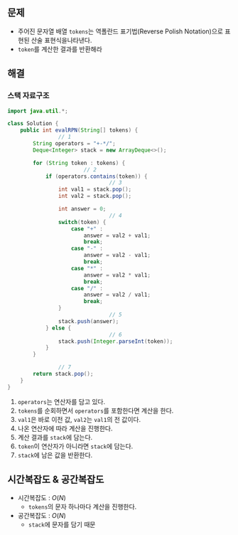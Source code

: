 ## 문제

- 주어진 문자열 배열 `tokens`는 역폴란드 표기법(Reverse Polish Notation)으로 표현된 산술 표현식을나타낸다.
- `token`를 계산한 결과를 반환해라

## 해결

### 스택 자료구조

```java
import java.util.*;

class Solution {
    public int evalRPN(String[] tokens) {
				// 1
        String operators = "+-*/";
        Deque<Integer> stack = new ArrayDeque<>();

        for (String token : tokens) {
						// 2
            if (operators.contains(token)) {
								// 3
                int val1 = stack.pop();
                int val2 = stack.pop();

                int answer = 0;
								// 4
                switch(token) {
                    case "+" :
                        answer = val2 + val1;
                        break;
                    case "-" :
                        answer = val2 - val1;
                        break;
                    case "*" :
                        answer = val2 * val1;
                        break;
                    case "/" :
                        answer = val2 / val1;
                        break;
                }
								// 5
                stack.push(answer);
            } else {
								// 6
                stack.push(Integer.parseInt(token));
            }
        }

				// 7
        return stack.pop();
    }
}
```

1. `operators`는 연산자를 담고 있다.
2. `tokens`를 순회하면서 `operators`를 포함한다면 계산을 한다.
3. `val1`은 바로 이전 값, `val2`는 `val1`의 전 값이다.
4. 나온 연산자에 따라 계산을 진행한다.
5. 계산 결과를 `stack`에 담는다.
6. `token`이 연산자가 아니라면 `stack`에 담는다.
7. `stack`에 남은 값을 반환한다.

## 시간복잡도 & 공간복잡도

- 시간복잡도 : $O(N)$
    - `tokens`의 문자 하나마다 계산을 진행한다.
- 공간복잡도 : $O(N)$
    - `stack`에 문자를 담기 때문
